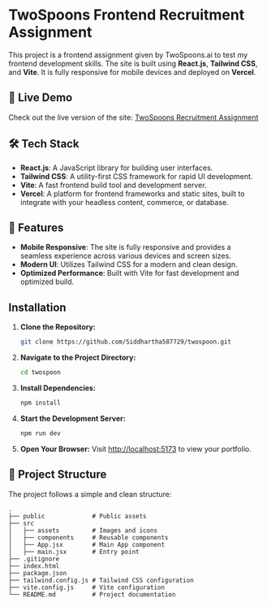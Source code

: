 # TwoSpoons Frontend Recruitment Assignment

This project is a frontend assignment given by TwoSpoons.ai to test my frontend development skills. The site is built using **React.js**, **Tailwind CSS**, and **Vite**. It is fully responsive for mobile devices and deployed on **Vercel**.

## 🚀 Live Demo

Check out the live version of the site: [TwoSpoons Recruitment Assignment](https://twospoon-rouge.vercel.app/)

## 🛠 Tech Stack

- **React.js**: A JavaScript library for building user interfaces.
- **Tailwind CSS**: A utility-first CSS framework for rapid UI development.
- **Vite**: A fast frontend build tool and development server.
- **Vercel**: A platform for frontend frameworks and static sites, built to integrate with your headless content, commerce, or database.

## 📱 Features

- **Mobile Responsive**: The site is fully responsive and provides a seamless experience across various devices and screen sizes.
- **Modern UI**: Utilizes Tailwind CSS for a modern and clean design.
- **Optimized Performance**: Built with Vite for fast development and optimized build.

## Installation
1. **Clone the Repository:**
    ```bash
    git clone https://github.com/Siddhartha587729/twospoon.git
    ```
2. **Navigate to the Project Directory:**
    ```bash
    cd twospoon
    ```
3. **Install Dependencies:**
    ```bash
    npm install
    ```
4. **Start the Development Server:**
    ```bash
    npm run dev
    ```
5. **Open Your Browser:**
    Visit [http://localhost:5173](http://localhost:5173) to view your portfolio.

## 📂 Project Structure

The project follows a simple and clean structure:

```plaintext
.
├── public             # Public assets
├── src
│   ├── assets         # Images and icons
│   ├── components     # Reusable components
│   ├── App.jsx        # Main App component
│   ├── main.jsx       # Entry point
├── .gitignore
├── index.html
├── package.json
├── tailwind.config.js # Tailwind CSS configuration
├── vite.config.js     # Vite configuration
└── README.md          # Project documentation

